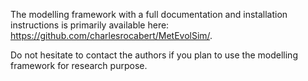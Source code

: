 The modelling framework with a full documentation and installation instructions is primarily available here: https://github.com/charlesrocabert/MetEvolSim/.

Do not hesitate to contact the authors if you plan to use the modelling framework for research purpose.
